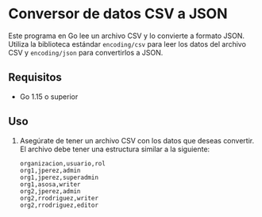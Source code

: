 # Conversor de datos CSV a JSON

Este programa en Go lee un archivo CSV y lo convierte a formato JSON. Utiliza la biblioteca estándar `encoding/csv` para leer los datos del archivo CSV y `encoding/json` para convertirlos a JSON.

## Requisitos

- Go 1.15 o superior

## Uso

1. Asegúrate de tener un archivo CSV con los datos que deseas convertir. El archivo debe tener una estructura similar a la siguiente:

   ```csv
   organizacion,usuario,rol
   org1,jperez,admin
   org1,jperez,superadmin
   org1,asosa,writer
   org2,jperez,admin
   org2,rrodriguez,writer
   org2,rrodriguez,editor
